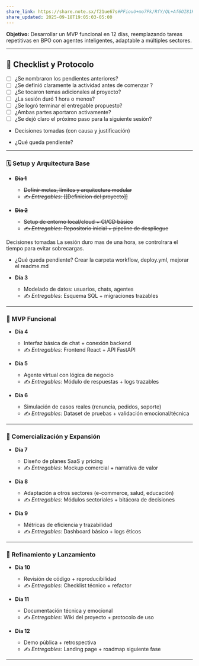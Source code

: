 ```yaml
---
share_link: https://share.note.sx/f21ue67s#PFiouU+mo7Pk/RfY/QL+Af6OI81HEvsTwBTZYLD110w
share_updated: 2025-09-18T19:05:03-05:00
---
```


**Objetivo:** Desarrollar un MVP funcional en 12 días, reemplazando tareas repetitivas en BPO con agentes inteligentes, adaptable a múltiples sectores.

----
## 🧭 Checklist y Protocolo

- [ ] ¿Se nombraron los pendientes anteriores?
- [ ] ¿Se definió claramente la actividad antes de comenzar ?
- [ ] ¿Se tocaron temas adicionales al proyecto?
- [ ] ¿La sesión duró 1 hora o menos?
- [ ] ¿Se logró terminar el entregable propuesto?
- [ ] ¿Ambas partes aportaron activamente?
- [ ] ¿Se dejó claro el próximo paso para la siguiente sesión?

- Decisiones tomadas (con causa y justificación)

- ¿Qué queda pendiente?

---


### 🗓️  Setup y Arquitectura Base

- ~~**Día 1**~~
  - ~~Definir metas, límites  y arquitectura modular~~
  - ~~✍️ _Entregables:_ [[Definicion del proyecto]]~~

- ~~**Día 2**~~
  - ~~Setup de entorno local/cloud + CI/CD básico~~
  - ~~✍️ _Entregables:_ Repositorio inicial + pipeline de despliegue~~

Decisiones tomadas
La sesión duro mas de una hora, se controlrara el tiempo para evitar sobrecargas. 
- ¿Qué queda pendiente?
Crear la carpeta workflow, deploy.yml, mejorar el readme.md

- **Día 3**
  - Modelado de datos: usuarios, chats, agentes
  - ✍️ _Entregables:_ Esquema SQL + migraciones trazables

---

### 🚀 MVP Funcional

- **Día 4**
  - Interfaz básica de chat + conexión backend
  - ✍️ _Entregables:_ Frontend React + API FastAPI

- **Día 5**
  - Agente virtual con lógica de negocio
  - ✍️ _Entregables:_ Módulo de respuestas + logs trazables

- **Día 6**
  - Simulación de casos reales (renuncia, pedidos, soporte)
  - ✍️ _Entregables:_ Dataset de pruebas + validación emocional/técnica

---

### 💼  Comercialización y Expansión

- **Día 7**
  - Diseño de planes SaaS y pricing
  - ✍️ _Entregables:_ Mockup comercial + narrativa de valor

- **Día 8**
  - Adaptación a otros sectores (e-commerce, salud, educación)
  - ✍️ _Entregables:_ Módulos sectoriales + bitácora de decisiones

- **Día 9**
  - Métricas de eficiencia y trazabilidad
  - ✍️ _Entregables:_ Dashboard básico + logs éticos

---

### 🧩 Refinamiento y Lanzamiento

- **Día 10**
  - Revisión de código + reproducibilidad
  - ✍️ _Entregables:_ Checklist técnico + refactor

- **Día 11**
  - Documentación técnica y emocional
  - ✍️ _Entregables:_ Wiki del proyecto + protocolo de uso

- **Día 12**
  - Demo pública + retrospectiva
  - ✍️ _Entregables:_ Landing page + roadmap siguiente fase

---
